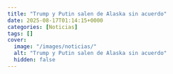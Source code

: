 ```yaml
---
title: "Trump y Putin salen de Alaska sin acuerdo"
date: 2025-08-17T01:14:15+0000
categories: [Noticias]
tags: []
cover:
  image: "/images/noticias/"
  alt: "Trump y Putin salen de Alaska sin acuerdo"
  hidden: false
---
```



